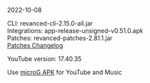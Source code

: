 2022-10-08
  
CLI: revanced-cli-2.15.0-all.jar  
Integrations: app-release-unsigned-v0.51.0.apk  
Patches: revanced-patches-2.81.1.jar  
[Patches Changelog](https://github.com/revanced/revanced-patches/releases/tag/v2.81.1)  

YouTube version: 17.40.35  
 
Use [microG APK](https://www.apkmirror.com/apk/team-vanced/microg-youtube-vanced/) for YouTube and Music
